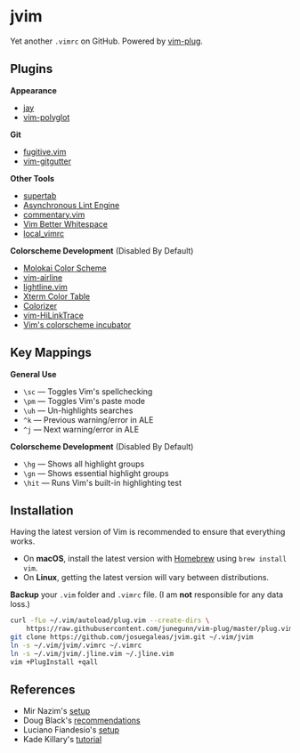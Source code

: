 # jvim
Yet another `.vimrc` on GitHub. Powered by [vim-plug](https://github.com/junegunn/vim-plug).

## Plugins
**Appearance**
- [jay](https://github.com/josuegaleas/jay)
- [vim-polyglot](https://github.com/sheerun/vim-polyglot)

**Git**
- [fugitive.vim](https://github.com/tpope/vim-fugitive)
- [vim-gitgutter](https://github.com/airblade/vim-gitgutter)

**Other Tools**
- [supertab](https://github.com/ervandew/supertab)
- [Asynchronous Lint Engine](https://github.com/dense-analysis/ale)
- [commentary.vim](https://github.com/tpope/vim-commentary)
- [Vim Better Whitespace](https://github.com/ntpeters/vim-better-whitespace)
- [local_vimrc](https://github.com/LucHermitte/local_vimrc)

**Colorscheme Development** (Disabled By Default)
- [Molokai Color Scheme](https://github.com/tomasr/molokai)
- [vim-airline](https://github.com/vim-airline/vim-airline)
- [lightline.vim](https://github.com/itchyny/lightline.vim)
- [Xterm Color Table](https://github.com/guns/xterm-color-table.vim)
- [Colorizer](https://github.com/chrisbra/Colorizer)
- [vim-HiLinkTrace](https://github.com/gerw/vim-HiLinkTrace)
- [Vim's colorscheme incubator](https://github.com/vim/colorschemes)

## Key Mappings
**General Use**
- `\sc` — Toggles Vim's spellchecking
- `\pm` — Toggles Vim's paste mode
- `\uh` — Un-highlights searches
- `^k` — Previous warning/error in ALE
- `^j` — Next warning/error in ALE

**Colorscheme Development** (Disabled By Default)
- `\hg` — Shows all highlight groups
- `\gn` — Shows essential highlight groups
- `\hit` — Runs Vim's built-in highlighting test

## Installation
Having the latest version of Vim is recommended to ensure that everything works.
- On **macOS**, install the latest version with [Homebrew](https://brew.sh/) using `brew install vim`.
- On **Linux**, getting the latest version will vary between distributions.

**Backup** your `.vim` folder and `.vimrc` file. (I am **not** responsible for any data loss.)
```bash
curl -fLo ~/.vim/autoload/plug.vim --create-dirs \
    https://raw.githubusercontent.com/junegunn/vim-plug/master/plug.vim
git clone https://github.com/josuegaleas/jvim.git ~/.vim/jvim
ln -s ~/.vim/jvim/.vimrc ~/.vimrc
ln -s ~/.vim/jvim/.jline.vim ~/.jline.vim
vim +PlugInstall +qall
```

## References
- Mir Nazim's [setup](https://web.archive.org/web/20180430054624/http://mirnazim.org/writings/vim-plugins-i-use/)
- Doug Black's [recommendations](https://web.archive.org/web/20200202000014/http://dougblack.io/words/a-good-vimrc.html)
- Luciano Fiandesio's [setup](https://web.archive.org/web/20230309022904/http://fiandes.io/vim-configuration-for-happy-java-coding/)
- Kade Killary's [tutorial](https://web.archive.org/web/20200905080211/https://hackernoon.com/the-last-statusline-for-vim-a613048959b2)
